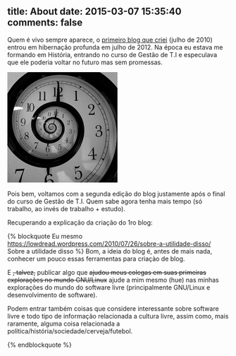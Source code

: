 title: About
date: 2015-03-07 15:35:40
comments: false
---

Quem é vivo sempre aparece, o [primeiro blog que criei](https://lowdread.wordpress.com/) (julho de 2010) entrou em hibernação profunda em julho de 2012. Na época eu estava me formando em História, entrando no curso de Gestão de T.I e especulava que ele poderia voltar no futuro mas sem promessas.

<img src=paradox-clock.jpg width=250px alt="Direto de 2012 para 2015" title="Direto de 2012 para 2015">

Pois bem, voltamos com a segunda edição do blog justamente após o final do curso de Gestão de T.I. Quem sabe agora tenha mais tempo (só trabalho, ao invés de trabalho + estudo).

Recuperando a explicação da criação do 1ro blog:

{% blockquote Eu mesmo https://lowdread.wordpress.com/2010/07/26/sobre-a-utilidade-disso/ Sobre a utilidade disso %}
Bom, a ideia do blog é, antes de mais nada, conhecer um pouco essas ferramentas para criaçào de blog.

E ~~, talvez,~~ publicar algo que ~~ajudou meus colegas em suas primeiras explorações no mundo GNU/Linux~~ ajude a mim mesmo (hue) nas minhas explorações do mundo do software livre (principalmente GNU/Linux e desenvolvimento de software).

Podem entrar também coisas que considere interessante sobre software livre e todo tipo de informação relacionada a cultura livre, assim como, mais raramente, alguma coisa relacionada a política/história/sociedade/cerveja/futebol.

{% endblockquote %}

